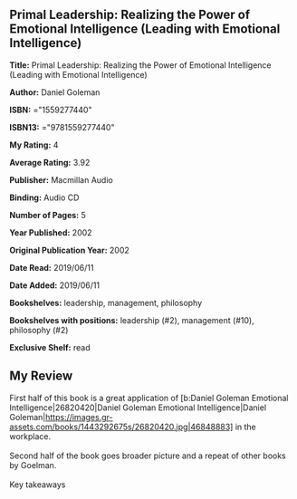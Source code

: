 ## Primal Leadership: Realizing the Power of Emotional Intelligence (Leading with Emotional Intelligence)

**Title:** Primal Leadership: Realizing the Power of Emotional Intelligence (Leading with Emotional Intelligence)

**Author:** Daniel Goleman

**ISBN:** ="1559277440"

**ISBN13:** ="9781559277440"

**My Rating:** 4

**Average Rating:** 3.92

**Publisher:** Macmillan Audio

**Binding:** Audio CD

**Number of Pages:** 5

**Year Published:** 2002

**Original Publication Year:** 2002

**Date Read:** 2019/06/11

**Date Added:** 2019/06/11

**Bookshelves:** leadership, management, philosophy

**Bookshelves with positions:** leadership (#2), management (#10), philosophy (#2)

**Exclusive Shelf:** read


## My Review

First half of this book is a great application of [b:Daniel Goleman Emotional Intelligence|26820420|Daniel Goleman Emotional Intelligence|Daniel Goleman|https://images.gr-assets.com/books/1443292675s/26820420.jpg|46848883] in the workplace.<br/><br/>Second half of the book goes broader picture and a repeat of other books by Goelman.<br/><br/>Key takeaways
